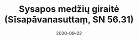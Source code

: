 ---
layout: page
title: 'Sysapos medžių giraitė (Sīsapāvanasuttaṃ, SN 56.31)'
category: susijusios suttos
index: 
    - Taurinančios tiesos
sortIndex: 56031
date: 2020-09-22
tags: 
    - Taurinančios tiesos
suttacentral: sn56.31
---